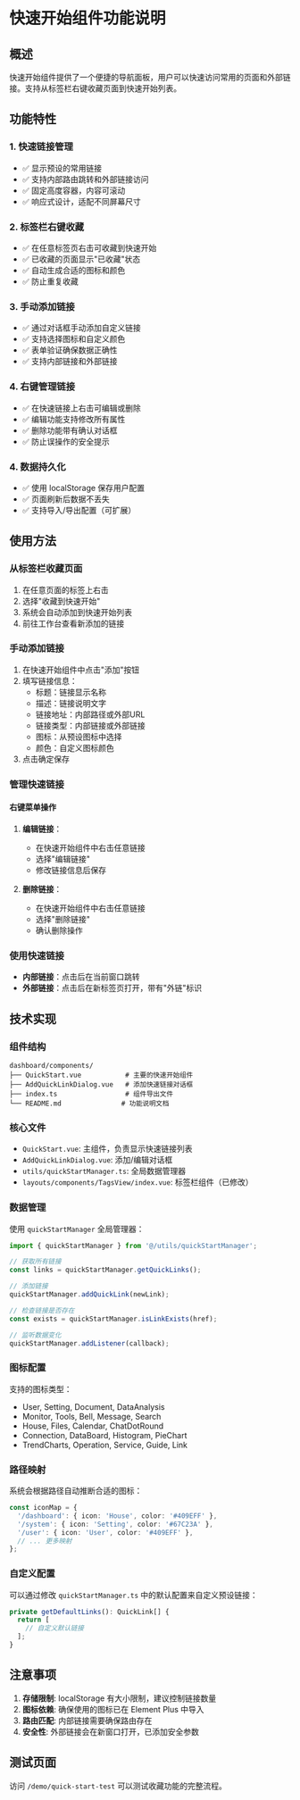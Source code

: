 # 快速开始组件功能说明

## 概述

快速开始组件提供了一个便捷的导航面板，用户可以快速访问常用的页面和外部链接。支持从标签栏右键收藏页面到快速开始列表。

## 功能特性

### 1. 快速链接管理
- ✅ 显示预设的常用链接
- ✅ 支持内部路由跳转和外部链接访问
- ✅ 固定高度容器，内容可滚动
- ✅ 响应式设计，适配不同屏幕尺寸

### 2. 标签栏右键收藏
- ✅ 在任意标签页右击可收藏到快速开始
- ✅ 已收藏的页面显示"已收藏"状态
- ✅ 自动生成合适的图标和颜色
- ✅ 防止重复收藏

### 3. 手动添加链接
- ✅ 通过对话框手动添加自定义链接
- ✅ 支持选择图标和自定义颜色
- ✅ 表单验证确保数据正确性
- ✅ 支持内部链接和外部链接

### 4. 右键管理链接
- ✅ 在快速链接上右击可编辑或删除
- ✅ 编辑功能支持修改所有属性
- ✅ 删除功能带有确认对话框
- ✅ 防止误操作的安全提示

### 4. 数据持久化
- ✅ 使用 localStorage 保存用户配置
- ✅ 页面刷新后数据不丢失
- ✅ 支持导入/导出配置（可扩展）

## 使用方法

### 从标签栏收藏页面

1. 在任意页面的标签上右击
2. 选择"收藏到快速开始"
3. 系统会自动添加到快速开始列表
4. 前往工作台查看新添加的链接

### 手动添加链接

1. 在快速开始组件中点击"添加"按钮
2. 填写链接信息：
   - 标题：链接显示名称
   - 描述：链接说明文字
   - 链接地址：内部路径或外部URL
   - 链接类型：内部链接或外部链接
   - 图标：从预设图标中选择
   - 颜色：自定义图标颜色
3. 点击确定保存

### 管理快速链接

#### 右键菜单操作

1. **编辑链接**：
   - 在快速开始组件中右击任意链接
   - 选择"编辑链接"
   - 修改链接信息后保存

2. **删除链接**：
   - 在快速开始组件中右击任意链接
   - 选择"删除链接"
   - 确认删除操作

### 使用快速链接

- **内部链接**：点击后在当前窗口跳转
- **外部链接**：点击后在新标签页打开，带有"外链"标识

## 技术实现

### 组件结构

```
dashboard/components/
├── QuickStart.vue           # 主要的快速开始组件
├── AddQuickLinkDialog.vue   # 添加快速链接对话框
├── index.ts                 # 组件导出文件
└── README.md               # 功能说明文档
```

### 核心文件

- `QuickStart.vue`: 主组件，负责显示快速链接列表
- `AddQuickLinkDialog.vue`: 添加/编辑对话框
- `utils/quickStartManager.ts`: 全局数据管理器
- `layouts/components/TagsView/index.vue`: 标签栏组件（已修改）

### 数据管理

使用 `quickStartManager` 全局管理器：

```typescript
import { quickStartManager } from '@/utils/quickStartManager';

// 获取所有链接
const links = quickStartManager.getQuickLinks();

// 添加链接
quickStartManager.addQuickLink(newLink);

// 检查链接是否存在
const exists = quickStartManager.isLinkExists(href);

// 监听数据变化
quickStartManager.addListener(callback);
```

### 图标配置

支持的图标类型：
- User, Setting, Document, DataAnalysis
- Monitor, Tools, Bell, Message, Search
- House, Files, Calendar, ChatDotRound
- Connection, DataBoard, Histogram, PieChart
- TrendCharts, Operation, Service, Guide, Link

### 路径映射

系统会根据路径自动推断合适的图标：

```typescript
const iconMap = {
  '/dashboard': { icon: 'House', color: '#409EFF' },
  '/system': { icon: 'Setting', color: '#67C23A' },
  '/user': { icon: 'User', color: '#409EFF' },
  // ... 更多映射
};
```

### 自定义配置

可以通过修改 `quickStartManager.ts` 中的默认配置来自定义预设链接：

```typescript
private getDefaultLinks(): QuickLink[] {
  return [
    // 自定义默认链接
  ];
}
```

## 注意事项

1. **存储限制**: localStorage 有大小限制，建议控制链接数量
2. **图标依赖**: 确保使用的图标已在 Element Plus 中导入
3. **路由匹配**: 内部链接需要确保路由存在
4. **安全性**: 外部链接会在新窗口打开，已添加安全参数

## 测试页面

访问 `/demo/quick-start-test` 可以测试收藏功能的完整流程。

